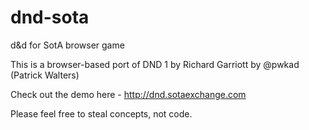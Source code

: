dnd-sota
========

d&amp;d for SotA browser game

This is a browser-based port of DND 1 by Richard Garriott by @pwkad (Patrick Walters)

Check out the demo here - http://dnd.sotaexchange.com

Please feel free to steal concepts, not code.
